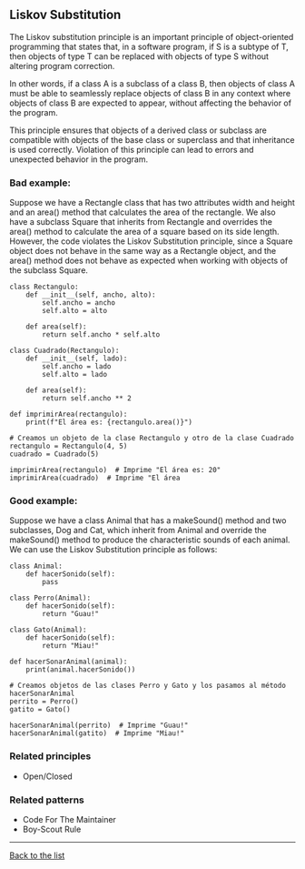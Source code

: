## Liskov Substitution

The Liskov substitution principle is an important principle of object-oriented programming that states that, in a software program, if S is a subtype of T, then objects of type T can be replaced with objects of type S without altering program correction.

In other words, if a class A is a subclass of a class B, then objects of class A must be able to seamlessly replace objects of class B in any context where objects of class B are expected to appear, without affecting the behavior of the program.

This principle ensures that objects of a derived class or subclass are compatible with objects of the base class or superclass and that inheritance is used correctly. Violation of this principle can lead to errors and unexpected behavior in the program.


### Bad example:

Suppose we have a Rectangle class that has two attributes width and height and an area() method that calculates the area of ​​the rectangle. We also have a subclass Square that inherits from Rectangle and overrides the area() method to calculate the area of ​​a square based on its side length. However, the code violates the Liskov Substitution principle, since a Square object does not behave in the same way as a Rectangle object, and the area() method does not behave as expected when working with objects of the subclass Square.

```
class Rectangulo:
    def __init__(self, ancho, alto):
        self.ancho = ancho
        self.alto = alto

    def area(self):
        return self.ancho * self.alto

class Cuadrado(Rectangulo):
    def __init__(self, lado):
        self.ancho = lado
        self.alto = lado

    def area(self):
        return self.ancho ** 2

def imprimirArea(rectangulo):
    print(f"El área es: {rectangulo.area()}")

# Creamos un objeto de la clase Rectangulo y otro de la clase Cuadrado
rectangulo = Rectangulo(4, 5)
cuadrado = Cuadrado(5)

imprimirArea(rectangulo)  # Imprime "El área es: 20"
imprimirArea(cuadrado)  # Imprime "El área

```
### Good example:

Suppose we have a class Animal that has a makeSound() method and two subclasses, Dog and Cat, which inherit from Animal and override the makeSound() method to produce the characteristic sounds of each animal. We can use the Liskov Substitution principle as follows:
```
class Animal:
    def hacerSonido(self):
        pass

class Perro(Animal):
    def hacerSonido(self):
        return "Guau!"

class Gato(Animal):
    def hacerSonido(self):
        return "Miau!"

def hacerSonarAnimal(animal):
    print(animal.hacerSonido())

# Creamos objetos de las clases Perro y Gato y los pasamos al método hacerSonarAnimal
perrito = Perro()
gatito = Gato()

hacerSonarAnimal(perrito)  # Imprime "Guau!"
hacerSonarAnimal(gatito)  # Imprime "Miau!"

```

### Related principles

- Open/Closed

### Related patterns

- Code For The Maintainer
- Boy-Scout Rule

---
[Back to the list](./README.md)